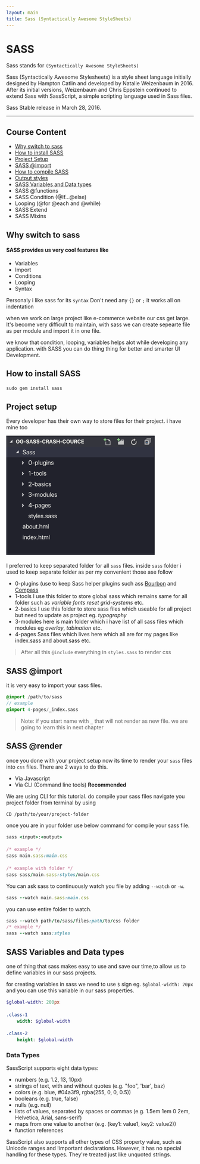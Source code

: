 ```yaml
---
layout: main
title: Sass (Syntactically Awesome StyleSheets)
---
```



# SASS
Sass stands for `(Syntactically Awesome StyleSheets)` 

Sass (Syntactically Awesome Stylesheets) is a style sheet language initially designed by Hampton Catlin and developed by Natalie Weizenbaum in 2016. After its initial versions, Weizenbaum and Chris Eppstein continued to extend Sass with SassScript, a simple scripting language used in Sass files.

Sass Stable release in March 28, 2016.

---

## Course Content 

- [Why switch to sass](#why-switch-to-sass)
- [How to install SASS](#how-to-install-sass)
- [Project Setup](#project-setup)
- [SASS @import](#sass-import)
- [How to compile SASS](#sass-render)
- [Output styles](#output-styles) 
- [SASS Variables and Data types](#sass-variables-and-data-types)
- SASS @functions
- SASS Condition (@If…@else)
- Looping (@for @each and @while)
- SASS Extend 
- SASS Mixins

## Why switch to sass

#### SASS provides us very cool features like
- Variables
- Import
- Conditions 
- Looping
- Syntax 

Personaly i like sass for its `syntax` Don't need any `{}` or `;` it works all on indentation

when we work on large project like e-commerce website our css get large. It's become very difficult to maintain, with sass we can create sepearte file as per module and import it in one file.

we know that condition, looping, variables helps alot while developing any application. with SASS you can do thing thing for better and smarter UI Development.


## How to install SASS 



```ruby
sudo gem install sass
```

## Project setup

Every developer has their own way to store files for their project. i have mine too 

<img src="/images/sass/project-setup.png" />

I preferred to keep separated folder for all `sass` files. inside `sass` folder i used to keep separate folder as per my convenient those ase follow

- 0-plugins (use to keep Sass helper plugins such ass [Bourbon](https://www.bourbon.io/) and [Compass](http://compass-style.org/)
- 1-tools I use this folder to store global sass which remains same for all folder such as *variable* *fonts* *reset* *grid-systems* etc.
- 2-basics I use this folder to store sass files which useable for all project but need to update as project eg. *typography* 
- 3-modules here is main folder which i have list of all sass files which modules eg *overlay*, *tabination* etc. 
- 4-pages Sass files which lives here which all are for my pages like index.sass and about.sass etc.

> After all this `@include` everything in `styles.sass` to render css 


## SASS @import

it is very easy to import your sass files. 

```sass
@import /path/to/sass
// example 
@import 4-pages/_index.sass
```

> Note: if you start name with `_` that will not render as new file. we are going to learn this in next chapter


## SASS @render
once you done with your project setup now its time to render your `sass` files into `css` files. There are 2 ways to do this.
- Via Javascript
- Via CLI (Command line tools) **Recommended**

We are using CLI for this tutorial. do compile your sass files navigate you project folder from terminal by using 
```
CD /path/to/your/project-folder
```
once you are in your folder use below command for compile your sass file.

```ruby 
sass <input>:<output>

/* example */
sass main.sass:main.css

/* example with folder */
sass sass/main.sass:styles/main.css

```

You can ask sass to continuously watch you file by adding `--watch` or `-w`. 

```ruby
sass --watch main.sass:main.css
```  

you can use entire folder to watch.
```ruby
sass --watch path/to/sass/files:path/to/css folder
/* example */
sass --watch sass:styles
```  

## SASS Variables and Data types
one of thing that sass makes easy to use and save our time,to allow us to define variables in our sass projects.

for creating variables in sass we need to use `$` sign eg. `$global-width: 20px` and you can use this variable in our sass properties. 
```sass
$global-width: 200px

.class-1
    width: $global-width

.class-2
    height: $global-width

``` 

### Data Types
SassScript supports eight data types:
- numbers (e.g. 1.2, 13, 10px)
- strings of text, with and without quotes (e.g. "foo", 'bar', baz)
- colors (e.g. blue, #04a3f9, rgba(255, 0, 0, 0.5))
- booleans (e.g. true, false)
- nulls (e.g. null)
- lists of values, separated by spaces or commas (e.g. 1.5em 1em 0 2em, Helvetica, Arial, sans-serif)
- maps from one value to another (e.g. (key1: value1, key2: value2))
- function references

SassScript also supports all other types of CSS property value, such as Unicode ranges and !important declarations. However, it has no special handling for these types. They're treated just like unquoted strings.